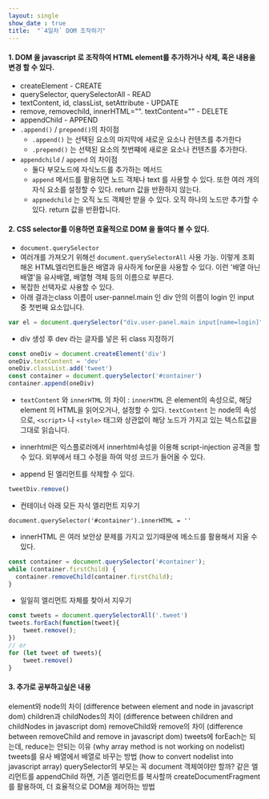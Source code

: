 ```yaml
---
layout: single
show_date : true
title:  "`4일차` DOM 조작하기"
---
```

#### 1. DOM 을 javascript 로 조작하여 HTML element를 추가하거나 삭제, 혹은 내용을 변경 할 수 있다.
- createElement - CREATE
- querySelector, querySelectorAll - READ
- textContent, id, classList, setAttribute - UPDATE
- remove, removechild, innerHTML="". textContent="" - DELETE
- appendChild - APPEND
- `.append()` / `prepend()`의 차이점 
  * `.append()` 는 선택된 요소의 마지막에 새로운 요소나 컨텐츠를 추가한다
  * `.prepend()` 는 선택된 요소의 첫번쨰에 새로운 요소나 컨텐츠를 추가한다.
- `appendchild` / `append` 의 차이점
  * 둘다 부모노드에 자식노드를 추가하는 메서드
  * `append` 메서드를 활용하면 노드 객체나 text 를 사용할 수 있다. 또한 여러 개의 자식 요소를 설정할 수 있다. return 값을 반환하지 않는다.
  * `appnedchild` 는 오직 노드 객체만 받을 수 있다. 오직 하나의 노드만 추가할 수 있다. return 값을 반환합니다.

#### 2. CSS selector를 이용하면 효율적으로  DOM 을 들여다 볼 수 있다.
- `document.querySelector`
- 여러개를 가져오기 위해선 `document.querySelectorAll` 사용 가능. 이렇게 조회해온 HTML엘리먼트들은 배열과 유사하게 for문을 사용할 수 있다.
이런 '배열 아닌 배열'을 유사배열, 배열형 객체 등의 이름으로 부른다.
- 복잡한 선택자로 사용할 수 있다.
- 아래 결과는class 이름이 user-pannel.main 인 div 안의  이름이 login 인 input 중 첫번째 요소입니다.
```js
var el = document.querySelector("div.user-panel.main input[name=login]");
```

- div 생성 후 dev 라는 글자를 넣은 뒤 class 지정하기
```js
const oneDiv = document.createElement('div')
oneDiv.textContent = 'dev'
oneDiv.classList.add('tweet')
const container = document.querySelector('#container')
container.append(oneDiv)
```

- `textContent` 와 `innerHTML` 의 차이 : 
`innerHTML` 은 element의 속성으로, 해당 element 의 HTML을 읽어오거나, 설정할 수 있다.
`textContent` 는 node의 속성으로, `<script>` 나 `<style>` 태그와 상관없이 해당 노드가 가지고 있는 텍스트값을 그대로 읽습니다.
- innerhtml은 익스플로러에서 innerhtml속성을 이용해 script-injection  공격을 할 수 있다. 외부에서 태그 수정을 하여 악성 코드가 들어올 수 있다.


- append 된 엘리먼트를 삭제할 수 있다.
```js
tweetDiv.remove()
```

- 컨테이너 아래 모든 자식 엘리먼트 지우기

```
document.querySelector('#container').innerHTML = ''
```

- innerHTML 은 여러 보안상 문제를 가지고 있기때문에 메소드를 활용해서 지울 수 있다.

```js
const container = document.querySelector('#container');
while (container.firstChild) {
  container.removeChild(container.firstChild);
}
```

- 일일히 엘리먼트 자체를 찾아서 지우기

```js
const tweets = document.querySelectorAll('.tweet')
tweets.forEach(function(tweet){
    tweet.remove();
})
// or
for (let tweet of tweets){
    tweet.remove()
}
```

#### 3. 추가로 공부하고싶은 내용
element와 node의 차이 (difference between element and node in javascript dom)
children과 childNodes의 차이 (difference between children and childNodes in javascript dom)
removeChild와 remove의 차이 (difference between removeChild and remove in javascript dom)
tweets에 forEach는 되는데, reduce는 안되는 이유 (why array method is not working on nodelist)
tweets를 유사 배열에서 배열로 바꾸는 방법 (how to convert nodelist into javascript array)
querySelector의 부모는 꼭 document 객체여야만 할까?
같은 엘리먼트를 appendChild 하면, 기존 엘리먼트를 복사할까
createDocumentFragment를 활용하여, 더 효율적으로 DOM을 제어하는 방법
